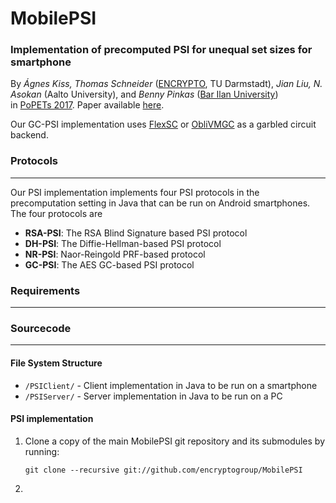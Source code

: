 # MobilePSI

### Implementation of precomputed PSI for unequal set sizes for smartphone

By *Ágnes Kiss, Thomas Schneider* ([ENCRYPTO](http://www.encrypto.de), TU Darmstadt),  *Jian Liu, N. Asokan* (Aalto University), and *Benny Pinkas* ([Bar Ilan University](http://www.pinkas.net/)) <br>in [PoPETs 2017](https://petsymposium.org/2017/). Paper available [here](http://encrypto.de/papers/KLSAP17.pdf).

Our GC-PSI implementation uses [FlexSC](https://github.com/wangxiao1254/FlexSC) or [ObliVMGC](https://github.com/oblivm/ObliVMGC) as a garbled circuit backend. 

### Protocols
---

Our PSI implementation implements four PSI protocols in the precomputation setting in Java that can be run on Android smartphones. The four protocols are
* <b>RSA-PSI</b>: The RSA Blind Signature based PSI protocol
* <b>DH-PSI</b>: The Diffie-Hellman-based PSI protocol
* <b>NR-PSI</b>: Naor-Reingold PRF-based protocol
* <b>GC-PSI</b>: The AES GC-based PSI protocol

### Requirements
---

### Sourcecode
---

#### File System Structure

* `/PSIClient/` - Client implementation in Java to be run on a smartphone
* `/PSIServer/` - Server implementation in Java to be run on a PC

#### PSI implementation

1. Clone a copy of the main MobilePSI git repository and its submodules by running:
	```
	git clone --recursive git://github.com/encryptogroup/MobilePSI
	```

2. 
